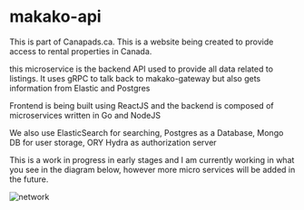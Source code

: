 # makako-api

This is part of Canapads.ca.  This is a website being created to provide access to rental properties in Canada. 

this microservice is the backend API used to provide all data related to listings. It uses gRPC to talk back to makako-gateway but also gets information from Elastic and Postgres

Frontend is being built using ReactJS and the backend is composed of microservices written in Go and NodeJS

We also use ElasticSearch for searching, Postgres as a Database, Mongo DB for user storage, ORY Hydra as authorization server 

This is a work in progress in early stages and I am currently working in what you see in the diagram below, however more micro services will be added in the future.

![network](https://jorgebautista.dev/images/canapads/canapads.png)
